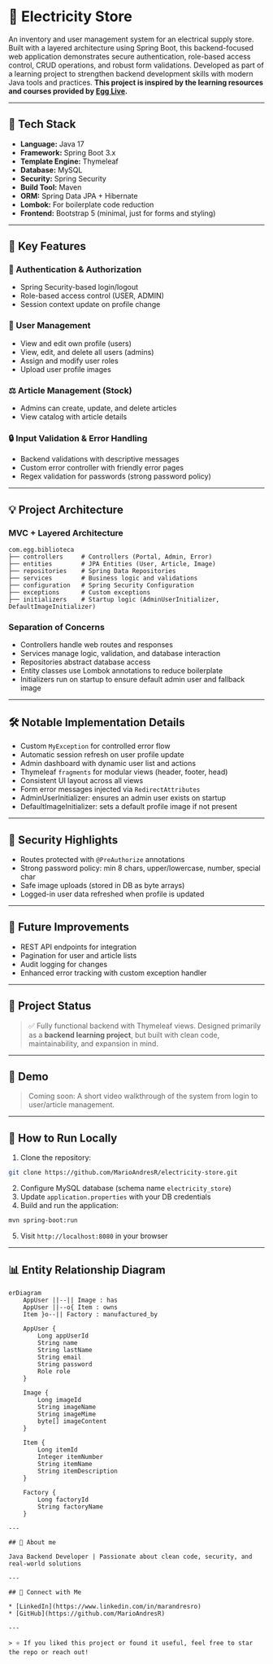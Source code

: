 # 🔌 Electricity Store

An inventory and user management system for an electrical supply store. Built with a layered architecture using Spring Boot, this backend-focused web application demonstrates secure authentication, role-based access control, CRUD operations, and robust form validations. Developed as part of a learning project to strengthen backend development skills with modern Java tools and practices. **This project is inspired by the learning resources and courses provided by [Egg Live](https://www.linkedin.com/company/egglive/).**

---

## 🧱 Tech Stack

* **Language:** Java 17
* **Framework:** Spring Boot 3.x
* **Template Engine:** Thymeleaf
* **Database:** MySQL
* **Security:** Spring Security
* **Build Tool:** Maven
* **ORM:** Spring Data JPA + Hibernate
* **Lombok:** For boilerplate code reduction
* **Frontend:** Bootstrap 5 (minimal, just for forms and styling)

---

## 🚀 Key Features

### 🔑 Authentication & Authorization

* Spring Security-based login/logout
* Role-based access control (USER, ADMIN)
* Session context update on profile change

### 👤 User Management

* View and edit own profile (users)
* View, edit, and delete all users (admins)
* Assign and modify user roles
* Upload user profile images

### ⚖️ Article Management (Stock)

* Admins can create, update, and delete articles
* View catalog with article details

### 🔒 Input Validation & Error Handling

* Backend validations with descriptive messages
* Custom error controller with friendly error pages
* Regex validation for passwords (strong password policy)

---

## 💡 Project Architecture

### MVC + Layered Architecture

```
com.egg.biblioteca
├── controllers     # Controllers (Portal, Admin, Error)
├── entities        # JPA Entities (User, Article, Image)
├── repositories    # Spring Data Repositories
├── services        # Business logic and validations
├── configuration   # Spring Security Configuration
├── exceptions      # Custom exceptions
├── initializers    # Startup logic (AdminUserInitializer, DefaultImageInitializer)
```

### Separation of Concerns

* Controllers handle web routes and responses
* Services manage logic, validation, and database interaction
* Repositories abstract database access
* Entity classes use Lombok annotations to reduce boilerplate
* Initializers run on startup to ensure default admin user and fallback image

---

## 🛠️ Notable Implementation Details

* Custom `MyException` for controlled error flow
* Automatic session refresh on user profile update
* Admin dashboard with dynamic user list and actions
* Thymeleaf `fragments` for modular views (header, footer, head)
* Consistent UI layout across all views
* Form error messages injected via `RedirectAttributes`
* AdminUserInitializer: ensures an admin user exists on startup
* DefaultImageInitializer: sets a default profile image if not present

---

## 🚫 Security Highlights

* Routes protected with `@PreAuthorize` annotations
* Strong password policy: min 8 chars, upper/lowercase, number, special char
* Safe image uploads (stored in DB as byte arrays)
* Logged-in user data refreshed when profile is updated

---

## 🔄 Future Improvements

* REST API endpoints for integration
* Pagination for user and article lists
* Audit logging for changes
* Enhanced error tracking with custom exception handler

---

## 📍 Project Status

> ✅ Fully functional backend with Thymeleaf views. Designed primarily as a **backend learning project**, but built with clean code, maintainability, and expansion in mind.

---

## 📲 Demo

> Coming soon: A short video walkthrough of the system from login to user/article management.

---

## 🚀 How to Run Locally

1. Clone the repository:

```bash
git clone https://github.com/MarioAndresR/electricity-store.git
```

2. Configure MySQL database (schema name `electricity_store`)
3. Update `application.properties` with your DB credentials
4. Build and run the application:

```bash
mvn spring-boot:run
```

5. Visit `http://localhost:8080` in your browser

---

## 📊 Entity Relationship Diagram

```mermaid
erDiagram
    AppUser ||--|| Image : has
    AppUser ||--o{ Item : owns
    Item }o--|| Factory : manufactured_by

    AppUser {
        Long appUserId
        String name
        String lastName
        String email
        String password
        Role role
    }

    Image {
        Long imageId
        String imageName
        String imageMime
        byte[] imageContent
    }

    Item {
        Long itemId
        Integer itemNumber
        String itemName
        String itemDescription
    }

    Factory {
        Long factoryId
        String factoryName
    }

---

## 💼 About me

Java Backend Developer | Passionate about clean code, security, and real-world solutions

---

## 🔗 Connect with Me

* [LinkedIn](https://www.linkedin.com/in/marandresro)
* [GitHub](https://github.com/MarioAndresR)

---

> ⭐ If you liked this project or found it useful, feel free to star the repo or reach out!
